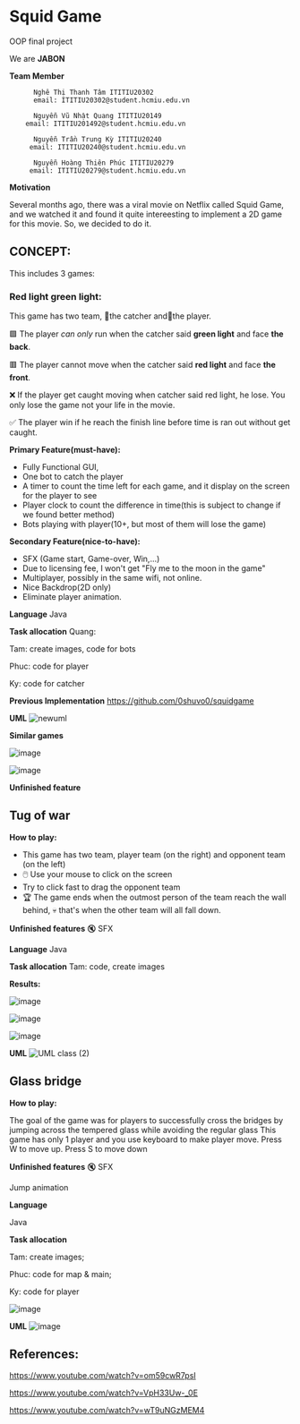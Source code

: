 # Squid Game
OOP final project

We are **JABON**

**Team Member**

          Nghê Thị Thanh Tâm ITITIU20302
          email: ITITIU20302@student.hcmiu.edu.vn

          Nguyễn Vũ Nhật Quang ITITIU20149
	  	email: ITITIU201492@student.hcmiu.edu.vn

          Nguyễn Trần Trung Kỳ ITITIU20240
	 	 email: ITITIU20240@student.hcmiu.edu.vn

          Nguyễn Hoàng Thiên Phúc ITITIU20279
	 	 email: ITITIU20279@student.hcmiu.edu.vn


**Motivation**

Several months ago, there was a viral movie on Netflix called Squid Game, and we watched it and found it quite intereesting to implement a 2D game for this movie. So, we decided to do it.

## CONCEPT:
This includes 3 games:

### Red light green light:
This game has two team, 👧the catcher and🏃the player.

🟩 The player _can only_ run when the catcher said **green light** and face **the back**.

🟥 The player cannot move when the catcher said **red light** and face **the front**. 

❌ If the player get caught moving when catcher said red light, he lose. You only lose the game not your life in the movie.

✅ The player win if he reach the finish line before time is ran out without get caught.


**Primary Feature(must-have):**
- Fully Functional GUI,
- One bot to catch the player
- A timer to count the time left for each game, and it display on the screen for the player to see
- Player clock to count the difference in time(this is subject to change if we found better method)
- Bots playing with player(10+, but most of them will lose the game)

**Secondary Feature(nice-to-have):**
          
- SFX (Game start, Game-over, Win,...)
- Due to licensing fee, I won't get "Fly me to the moon in the game"
- Multiplayer, possibly in the same wifi, not online.
- Nice Backdrop(2D only)
- Eliminate player animation.

**Language**
Java

**Task allocation**
Quang:

Tam: create images, code for bots

Phuc: code for player

Ky: code for catcher


**Previous Implementation**
  https://github.com/0shuvo0/squidgame
  
**UML**
![newuml](https://user-images.githubusercontent.com/93000383/173159124-f0f0c175-52f1-4d4d-b6d3-2d87e6fbd7ad.png)

**Similar games**


![image](https://user-images.githubusercontent.com/91868406/164357756-f3965c2a-67e1-45fc-9da8-9d287902ee67.png)

![image](https://user-images.githubusercontent.com/91868406/164366225-3240c794-98cb-4e15-a6bd-0ba001f01ed2.png)

**Unfinished feature**

## Tug of war

**How to play:**
- This game has two team, player team (on the right) and opponent team (on the left)
- :computer_mouse: Use your mouse to click on the screen
- Try to click fast to drag the opponent team
- :trophy: The game ends when the outmost person of the team reach the wall behind, :skull: that's when the other team will all fall down.

**Unfinished features**
:mute: SFX

**Language**
Java

**Task allocation**
Tam: code, create images

**Results:**

![image](https://user-images.githubusercontent.com/91868406/173172780-f6bbadf6-1749-4d8c-a850-cee756efcc32.png)

![image](https://user-images.githubusercontent.com/91868406/173172793-d6b7a9ba-3ea9-4ea3-a600-a1a90f1dcf16.png)

![image](https://user-images.githubusercontent.com/91868406/173172816-e57e67bf-141f-4495-bea5-d6de6bb12a4c.png)


**UML**
![UML class (2)](https://user-images.githubusercontent.com/91868406/173173000-35d9ccad-af67-44b2-a95b-d775a3bf9484.png)


## Glass bridge

**How to play:**

The goal of the game was for players to successfully cross the bridges by jumping across the tempered glass while avoiding the regular glass
This game has only 1 player and you use keyboard to make player move.
	Press W to move up.
	Press S to move down

**Unfinished features**
:mute: SFX

Jump animation

**Language** 

Java


**Task allocation**

Tam: create images;
 
Phuc: code for map & main;

Ky: code for player



![image](https://user-images.githubusercontent.com/91868450/173168691-2b7f6020-1c83-4898-8561-b8fb4024a995.png)


**UML**
![image](https://user-images.githubusercontent.com/91868450/173116364-3a3ca030-fb3a-4c2b-8e7b-0f39d2ecd63f.png)


## References: 
https://www.youtube.com/watch?v=om59cwR7psI 

https://www.youtube.com/watch?v=VpH33Uw-_0E

https://www.youtube.com/watch?v=wT9uNGzMEM4
